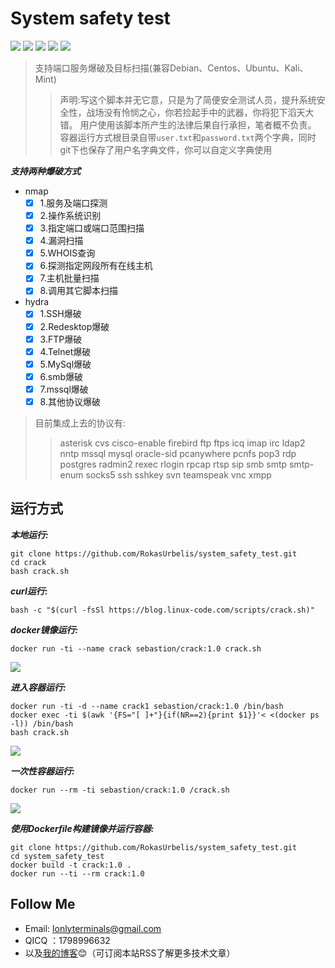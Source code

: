 # System safety test
[![](https://img.shields.io/badge/nmap-7.7-blue.svg)](https://nmap.org)
[![](https://img.shields.io/badge/hydra-8.6-red.svg)](https://www.thc.org)
[![](https://img.shields.io/badge/bash-license-black.svg)](https://www.debian.org)
[![](https://img.shields.io/badge/docker-18.09-brightgreen.svg)](https://hub.docker.com)
[![](https://img.shields.io/badge/debian-support-orange.svg)](https://www.debian.org)
>支持端口服务爆破及目标扫描(兼容Debian、Centos、Ubuntu、Kali、Mint)
>>声明:写这个脚本并无它意，只是为了简便安全测试人员，提升系统安全性，战场没有怜悯之心，你若捡起手中的武器，你将犯下滔天大错。
>>用户使用该脚本所产生的法律后果自行承担，笔者概不负责。
>>容器运行方式根目录自带`user.txt`和`password.txt`两个字典，同时git下也保存了用户名字典文件，你可以自定义字典使用

***支持两种爆破方式***
* nmap
  - [x] 1.服务及端口探测
  - [x] 2.操作系统识别
  - [x] 3.指定端口或端口范围扫描
  - [x] 4.漏洞扫描
  - [x] 5.WHOIS查询
  - [x] 6.探测指定网段所有在线主机
  - [x] 7.主机批量扫描
  - [x] 8.调用其它脚本扫描

* hydra
  - [x] 1.SSH爆破
  - [x]  2.Redesktop爆破
  - [x]  3.FTP爆破
  - [x]  4.Telnet爆破
  - [x]  5.MySql爆破
  - [x]  6.smb爆破
  - [x]  7.mssql爆破
  - [x]  8.其他协议爆破
  
>目前集成上去的协议有:
>>asterisk cvs cisco-enable firebird ftp ftps icq imap irc ldap2 nntp mssql
    mysql oracle-sid pcanywhere pcnfs pop3 rdp postgres radmin2  rexec rlogin rpcap rtsp 
    sip smb smtp smtp-enum socks5 ssh sshkey svn teamspeak vnc xmpp

## 运行方式

***本地运行:***
```shell
git clone https://github.com/RokasUrbelis/system_safety_test.git 
cd crack
bash crack.sh
```
***curl运行:***
```shell
bash -c "$(curl -fsSl https://blog.linux-code.com/scripts/crack.sh)"
```
***docker镜像运行:***
```shell
docker run -ti --name crack sebastion/crack:1.0 crack.sh
```
![](https://blog.linux-code.com/wp-content/uploads/2018/12/crack-show2.png)

***进入容器运行:***
```shell
docker run -ti -d --name crack1 sebastion/crack:1.0 /bin/bash
docker exec -ti $(awk '{FS="[ ]+"}{if(NR==2){print $1}}'< <(docker ps -l)) /bin/bash
bash crack.sh
```
![](https://blog.linux-code.com/wp-content/uploads/2018/12/docker-show.png)

***一次性容器运行:***
```shell
docker run --rm -ti sebastion/crack:1.0 /crack.sh
```
![](https://blog.linux-code.com/wp-content/uploads/2018/12/github-show2.png)

***使用Dockerfile构建镜像并运行容器:***
```shell
git clone https://github.com/RokasUrbelis/system_safety_test.git
cd system_safety_test
docker build -t crack:1.0 .
docker run --ti --rm crack:1.0
```
## Follow Me
* Email: lonlyterminals@gmail.com
* QICQ ：1798996632
* 以及[我的博客](https://blog.linux-code.com "blog.linux-code.com"):blush:（可订阅本站RSS了解更多技术文章）
